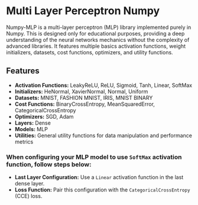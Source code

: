 # Multi Layer Perceptron Numpy

Numpy-MLP is a multi-layer perceptron (MLP) library implemented purely in Numpy. This is designed only for educational purposes, providing a deep understanding of the neural networks mechanics without the complexity of advanced libraries. It features multiple basics activation functions, weight initializers, datasets, cost functions, optimizers, and utility functions.

## Features

- **Activation Functions:** LeakyReLU, ReLU, Sigmoid, Tanh, Linear, SoftMax
- **Initializers:** HeNormal, XavierNormal, Normal, Uniform
- **Datasets:** MNIST, FASHION MNIST, IRIS, MNIST BINARY
- **Cost Functions:** BinaryCrossEntropy, MeanSquaredError, CategoricalCrossEntropy
- **Optimizers:** SGD, Adam
- **Layers:** Dense
- **Models:** MLP
- **Utilities:** General utility functions for data manipulation and performance metrics


### When configuring your MLP model to use `SoftMax` activation function, follow steps below:

- **Last Layer Configuration:** Use a `Linear` activation function in the last dense layer. 
- **Loss Function:** Pair this configuration with the `CategoricalCrossEntropy` (CCE) loss. 
